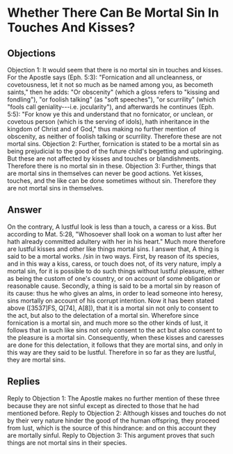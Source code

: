 # Whether There Can Be Mortal Sin In Touches And Kisses?
## Objections
Objection 1: It would seem that there is no mortal sin in touches and kisses. For the Apostle says (Eph. 5:3): "Fornication and all uncleanness, or covetousness, let it not so much as be named among you, as becometh saints," then he adds: "Or obscenity" (which a gloss refers to "kissing and fondling"), "or foolish talking" (as "soft speeches"), "or scurrility" (which "fools call geniality---i.e. jocularity"), and afterwards he continues (Eph. 5:5): "For know ye this and understand that no fornicator, or unclean, or covetous person (which is the serving of idols), hath inheritance in the kingdom of Christ and of God," thus making no further mention of obscenity, as neither of foolish talking or scurrility. Therefore these are not mortal sins.
Objection 2: Further, fornication is stated to be a mortal sin as being prejudicial to the good of the future child's begetting and upbringing. But these are not affected by kisses and touches or blandishments. Therefore there is no mortal sin in these.
Objection 3: Further, things that are mortal sins in themselves can never be good actions. Yet kisses, touches, and the like can be done sometimes without sin. Therefore they are not mortal sins in themselves.
## Answer
On the contrary, A lustful look is less than a touch, a caress or a kiss. But according to Mat. 5:28, "Whosoever shall look on a woman to lust after her hath already committed adultery with her in his heart." Much more therefore are lustful kisses and other like things mortal sins.
I answer that, A thing is said to be a mortal works. /sin in two ways. First, by reason of its species, and in this way a kiss, caress, or touch does not, of its very nature, imply a mortal sin, for it is possible to do such things without lustful pleasure, either as being the custom of one's country, or on account of some obligation or reasonable cause. Secondly, a thing is said to be a mortal sin by reason of its cause: thus he who gives an alms, in order to lead someone into heresy, sins mortally on account of his corrupt intention. Now it has been stated above ([3537]FS, Q[74], A[8]), that it is a mortal sin not only to consent to the act, but also to the delectation of a mortal sin. Wherefore since fornication is a mortal sin, and much more so the other kinds of lust, it follows that in such like sins not only consent to the act but also consent to the pleasure is a mortal sin. Consequently, when these kisses and caresses are done for this delectation, it follows that they are mortal sins, and only in this way are they said to be lustful. Therefore in so far as they are lustful, they are mortal sins.
## Replies
Reply to Objection 1: The Apostle makes no further mention of these three because they are not sinful except as directed to those that he had mentioned before.
Reply to Objection 2: Although kisses and touches do not by their very nature hinder the good of the human offspring, they proceed from lust, which is the source of this hindrance: and on this account they are mortally sinful.
Reply to Objection 3: This argument proves that such things are not mortal sins in their species.